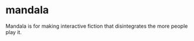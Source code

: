 mandala
=======

Mandala is for making interactive fiction that disintegrates the more people play it.
